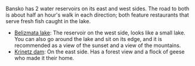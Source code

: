 Bansko has 2 water reservoirs on its east and west sides. The road to both is about half an hour's walk in each direction; both feature restaurants that serve fresh fish caught in the lake.

- [Belizmata lake](https://goo.gl/maps/2jbtSAibkLmRNrp27): The reservoir on the west side, looks like a small lake. You can also go around the lake and sit on its edge, and it is recommended as a view of the sunset and a view of the mountains.
- [Krinetz dam](https://goo.gl/maps/WwgMDPTMsZPaUQXo9): On the east side. Has a forest view and a flock of geese who made it their home.